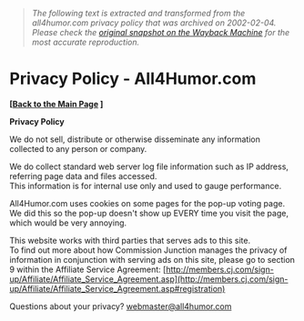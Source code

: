 > *The following text is extracted and transformed from the all4humor.com privacy policy that was archived on 2002-02-04. Please check the [original snapshot on the Wayback Machine](https://web.archive.org/web/20020204103637id_/http%3A//www.all4humor.com/privacy.html) for the most accurate reproduction.*

# Privacy Policy - All4Humor.com

**[[Back to the Main Page](https://web.archive.org/web/20020204103637id_/http%3A//www.all4humor.com/index.html) ]**

**Privacy Policy**

We do not sell, distribute or otherwise disseminate any information collected to any person or company.

We do collect standard web server log file information such as IP address, referring page data and files accessed.  
This information is for internal use only and used to gauge performance.

All4Humor.com uses cookies on some pages for the pop-up voting page. We did this so the pop-up doesn't show up EVERY time you visit the page, which would be very annoying.

This website works with third parties that serves ads to this site.  
To find out more about how Commission Junction manages the privacy of information in conjunction with serving ads on this site, please go to section 9 within the Affiliate Service Agreement: [http://members.cj.com/sign-up/Affiliate/Affiliate_Service_Agreement.asp](http://members.cj.com/sign-up/Affiliate/Affiliate_Service_Agreement.asp#registration)

Questions about your privacy? [webmaster@all4humor.com](mailto:webmaster@all4humor.com)

